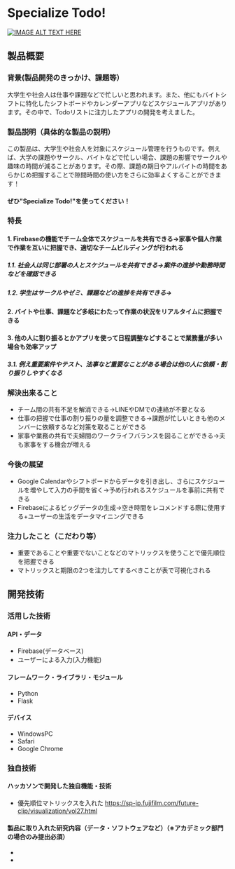 # Specialize Todo!

[![IMAGE ALT TEXT HERE](https://jphacks.com/wp-content/uploads/2023/07/JPHACKS2023_ogp.png)](https://www.youtube.com/watch?v=yYRQEdfGjEg)

## 製品概要
### 背景(製品開発のきっかけ、課題等）
大学生や社会人は仕事や課題などで忙しいと思われます。また、他にもバイトシフトに特化したシフトボードやカレンダーアプリなどスケジュールアプリがあります。その中で、Todoリストに注力したアプリの開発を考えました。

### 製品説明（具体的な製品の説明）
この製品は、大学生や社会人を対象にスケジュール管理を行うものです。例えば、大学の課題やサークル、バイトなどで忙しい場合、課題の影響でサークルや趣味の時間が減ることがあります。その際、課題の期日やアルバイトの時間をあらかじめ把握することで隙間時間の使い方をさらに効率よくすることができます！

#### ぜひ"Specialize Todo!"を使ってください！

### 特長
#### 1. Firebaseの機能でチーム全体でスケジュールを共有できる→家事や個人作業で作業を互いに把握でき、適切なチームビルディングが行われる
##### 1.1. 社会人は同じ部署の人とスケジュールを共有できる→案件の進捗や勤務時間などを確認できる
##### 1.2. 学生はサークルやゼミ、課題などの進捗を共有できる→

#### 2. バイトや仕事、課題など多岐にわたって作業の状況をリアルタイムに把握できる

#### 3. 他の人に割り振るとかアプリを使って日程調整などすることで業務量が多い場合も効率アップ
##### 3.1. 例え重要案件やテスト、法事など重要なことがある場合は他の人に依頼・割り振りしやすくなる

### 解決出来ること
* チーム間の共有不足を解消できる→LINEやDMでの連絡が不要となる
* 仕事の把握で仕事の割り振りの量を調整できる→課題が忙しいときも他のメンバーに依頼するなど対策を取ることができる
* 家事や業務の共有で夫婦間のワークライフバランスを図ることができる→夫も家事をする機会が増える

### 今後の展望
* Google Calendarやシフトボードからデータを引き出し、さらにスケジュールを増やして入力の手間を省く→予め行われるスケジュールを事前に共有できる
* Firebaseによるビッグデータの生成→空き時間をレコメンドする際に使用する+ユーザーの生活をデータマイニングできる

### 注力したこと（こだわり等）
* 重要であることや重要でないことなどのマトリックスを使うことで優先順位を把握できる
* マトリックスと期限の2つを注力してするべきことが表で可視化される

## 開発技術
### 活用した技術
#### API・データ
* Firebase(データベース)
* ユーザーによる入力(入力機能)

#### フレームワーク・ライブラリ・モジュール
* Python
* Flask

#### デバイス
* WindowsPC
* Safari
* Google Chrome

### 独自技術
#### ハッカソンで開発した独自機能・技術
* 優先順位マトリックスを入れた https://sp-jp.fujifilm.com/future-clip/visualization/vol27.html

#### 製品に取り入れた研究内容（データ・ソフトウェアなど）（※アカデミック部門の場合のみ提出必須）
* 
* 
